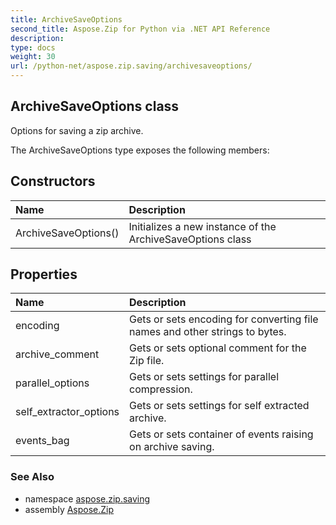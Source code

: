 ```yaml
---
title: ArchiveSaveOptions
second_title: Aspose.Zip for Python via .NET API Reference
description: 
type: docs
weight: 30
url: /python-net/aspose.zip.saving/archivesaveoptions/
---
```


## ArchiveSaveOptions class

Options for saving a zip archive.

The ArchiveSaveOptions type exposes the following members:
## Constructors
| Name | Description |
| :- | :- |
|ArchiveSaveOptions()|Initializes a new instance of the ArchiveSaveOptions class|
## Properties
| Name | Description |
| :- | :- |
|encoding|Gets or sets encoding for converting file names and other strings to bytes.|
|archive_comment|Gets or sets optional comment for the Zip file.|
|parallel_options|Gets or sets settings for parallel compression.|
|self_extractor_options|Gets or sets settings for self extracted archive.|
|events_bag|Gets or sets container of events raising on archive saving.|

### See Also

* namespace [aspose.zip.saving](/zip/python-net/aspose.zip.saving/)
* assembly [Aspose.Zip](/zip/python-net/)

